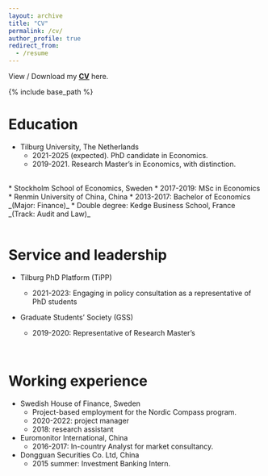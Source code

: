 ```yaml
---
layout: archive
title: "CV"
permalink: /cv/
author_profile: true
redirect_from:
  - /resume
---
```

View / Download my **[CV](https://www.dropbox.com/scl/fi/qijnx8gppf8potsj0bdlx/cv.pdf?rlkey=424j0xubetuhuwn012fmc4hv2&st=tz7lhm3o&dl=0)** here.

{% include base_path %}

Education
======
* Tilburg University, The Netherlands
  * 2021-2025 (expected). PhD candidate in Economics.
  * 2019-2021. Research Master’s in Economics, with distinction.
<br/>
* Stockholm School of Economics, Sweden
  * 2017-2019: MSc in Economics
<br/>
* Renmin University of China, China
  * 2013-2017: Bachelor of Economics _(Major: Finance)_
    * Double degree: Kedge Business School, France _(Track: Audit and Law)_
<br/>   
<br/>


Service and leadership
======
* Tilburg PhD Platform (TiPP)
  * 2021-2023: Engaging in policy consultation as a representative of PhD students

* Graduate Students’ Society (GSS)
  *  2019-2020: Representative of Research Master’s

<br/>

Working experience
======
* Swedish House of Finance, Sweden
  *   Project-based employment for the Nordic Compass program.
    *   2020-2022: project manager
    *   2018: research assistant
* Euromonitor International, China
  * 2016-2017: In-country Analyst for market consultancy.
* Dongguan Securities Co. Ltd, China
  * 2015 summer: Investment Banking Intern.
